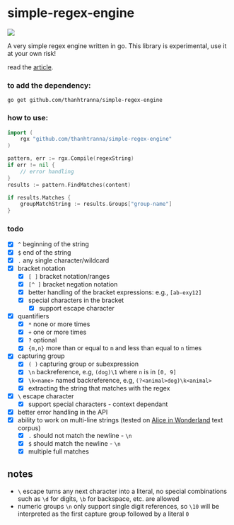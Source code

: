 # simple-regex-engine

![](https://github.com/thanhtranna/simple-regex-engine/actions/workflows/go.yml/badge.svg)

A very simple regex engine written in go. This library is experimental, use it at your own risk!

read the [article](https://rhaeguard.github.io/posts/regex).


### to add the dependency:

```shell
go get github.com/thanhtranna/simple-regex-engine
```

### how to use: 
```go
import (
    rgx "github.com/thanhtranna/simple-regex-engine"
)

pattern, err := rgx.Compile(regexString)
if err != nil {
	// error handling
}
results := pattern.FindMatches(content)

if results.Matches {
	groupMatchString := results.Groups["group-name"]
}
```

### todo

- [x] `^` beginning of the string
- [x] `$` end of the string
- [x] `.` any single character/wildcard
- [x] bracket notation
  - [x] `[ ]` bracket notation/ranges
  - [x] `[^ ]` bracket negation notation
  - [x] better handling of the bracket expressions: e.g., `[ab-exy12]`
  - [x] special characters in the bracket
    - [x] support escape character
- [x] quantifiers
  - [x] `*` none or more times
  - [x] `+` one or more times
  - [x] `?` optional
  - [x] `{m,n}` more than or equal to `m` and less than equal to `n` times
- [x] capturing group
  - [x] `( )` capturing group or subexpression
  - [x] `\n` backreference, e.g, `(dog)\1` where `n` is in `[0, 9]`
  - [x] `\k<name>` named backreference, e.g, `(?<animal>dog)\k<animal>`
  - [x] extracting the string that matches with the regex
- [x] `\` escape character
  - [x] support special characters - context dependant
- [x] better error handling in the API
- [x] ability to work on multi-line strings (tested on [Alice in Wonderland](./lib_testdata) text corpus)
  - [x] `.` should not match the newline - `\n`
  - [x] `$` should match the newline - `\n`
  - [x] multiple full matches

## notes

- `\` escape turns any next character into a literal, no special combinations such as `\d` for digits, `\b` for backspace, etc. are allowed
- numeric groups `\n` only support single digit references, so `\10` will be interpreted as the first capture group followed by a literal `0`